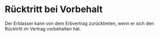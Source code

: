 # Rücktritt bei Vorbehalt

Der Erblasser kann von dem Erbvertrag zurücktreten, wenn er sich den Rücktritt im Vertrag vorbehalten hat.